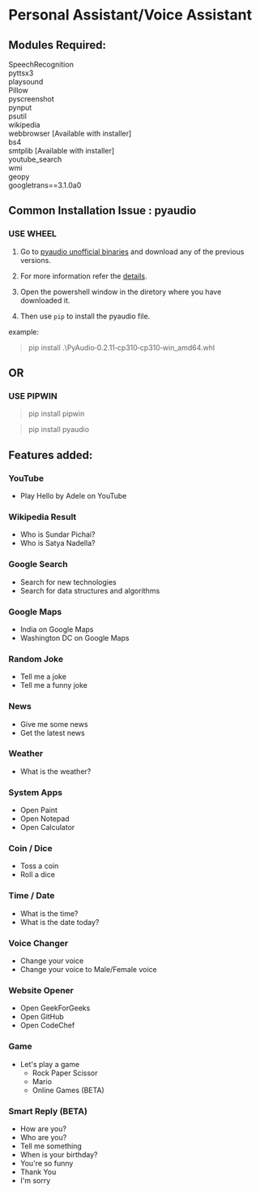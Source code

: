 # Personal Assistant/Voice Assistant 
## Modules Required:

SpeechRecognition  
pyttsx3  
playsound  
Pillow  
pyscreenshot  
pynput  
psutil  
wikipedia  
webbrowser [Available with installer]  
bs4  
smtplib [Available with installer]  
youtube_search  
wmi  
geopy  
googletrans==3.1.0a0

## Common Installation Issue : pyaudio
### USE WHEEL
1. Go to [pyaudio unofficial binaries](https://www.lfd.uci.edu/~gohlke/pythonlibs/#pyaudio) and download any of the previous versions.

1. For more information refer the [details](http://people.csail.mit.edu/hubert/pyaudio/).

1. Open the powershell window in the diretory where you have downloaded it.

1. Then use `pip` to install the pyaudio file.

example:
>  pip install .\PyAudio‑0.2.11‑cp310‑cp310‑win_amd64.whl

## OR
### USE PIPWIN
>  pip install pipwin

>  pip install pyaudio

## Features added:

### YouTube  
- Play Hello by Adele on YouTube

### Wikipedia Result  
- Who is Sundar Pichai?  
- Who is Satya Nadella?

### Google Search  
- Search for new technologies  
- Search for data structures and algorithms  

### Google Maps  
- India on Google Maps  
- Washington DC on Google Maps  

### Random Joke  
- Tell me a joke  
- Tell me a funny joke  

### News  
- Give me some news  
- Get the latest news  

### Weather  
- What is the weather?    

### System Apps  
- Open Paint  
- Open Notepad  
- Open Calculator  
  
### Coin / Dice  
- Toss a coin  
- Roll a dice  

### Time / Date  
- What is the time?  
- What is the date today?  

### Voice Changer  
- Change your voice  
- Change your voice to Male/Female voice  

### Website Opener  
- Open GeekForGeeks  
- Open GitHub  
- Open CodeChef  

### Game  
- Let's play a game  
  - Rock Paper Scissor
  - Mario  
  - Online Games (BETA)

### Smart Reply  (BETA)
- How are you?  
- Who are you?  
- Tell me something  
- When is your birthday?  
- You're so funny  
- Thank You  
- I'm sorry